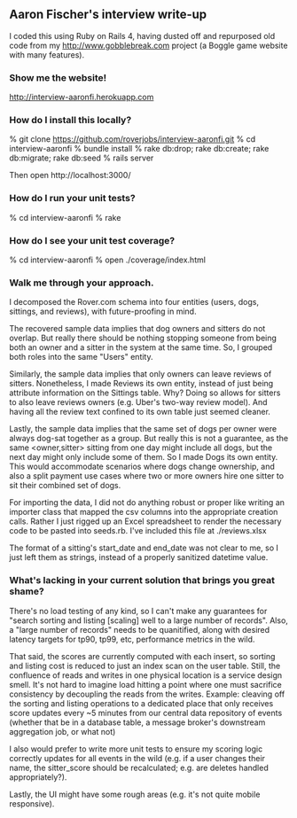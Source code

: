 ## Aaron Fischer's interview write-up

I coded this using Ruby on Rails 4, having dusted off and repurposed old code from my http://www.gobblebreak.com project (a Boggle game website with many features).

### Show me the website!

http://interview-aaronfi.herokuapp.com

### How do I install this locally?

% git clone https://github.com/roverjobs/interview-aaronfi.git
% cd interview-aaronfi
% bundle install
% rake db:drop; rake db:create; rake db:migrate; rake db:seed
% rails server

Then open http://localhost:3000/

### How do I run your unit tests?

% cd interview-aaronfi
% rake

### How do I see your unit test coverage?

% cd interview-aaronfi
% open ./coverage/index.html

### Walk me through your approach.

I decomposed the Rover.com schema into four entities (users, dogs, sittings, and reviews), with future-proofing in mind.

The recovered sample data implies that dog owners and sitters do not overlap.  But really there should be nothing stopping someone from being both an owner and a sitter in the system at the same time.  So, I grouped both roles into the same "Users" entity.

Similarly, the sample data implies that only owners can leave reviews of sitters.  Nonetheless, I made Reviews its own entity, instead of just being attribute information on the Sittings table.  Why?  Doing so allows for sitters to also leave reviews owners (e.g. Uber's two-way review model).  And having all the review text confined to its own table just seemed cleaner.

Lastly, the sample data implies that the same set of dogs per owner were always dog-sat together as a group.  But really this is not a guarantee, as the same <owner,sitter> sitting from one day might include all dogs, but the next day might only include some of them.  So I made Dogs its own entity.  This would accommodate scenarios where dogs change ownership, and also a split payment use cases where two or more owners hire one sitter to sit their combined set of dogs.

For importing the data, I did not do anything robust or proper like writing an importer class that mapped the csv columns into the appropriate creation calls.  Rather I just rigged up an Excel spreadsheet to render the necessary code to be pasted into seeds.rb.  I've included this file at ./reviews.xlsx

The format of a sitting's start_date and end_date was not clear to me, so I just left them as strings, instead of a properly sanitized datetime value.

### What's lacking in your current solution that brings you great shame?

There's no load testing of any kind, so I can't make any guarantees for "search sorting and listing [scaling] well to a large number of records".  Also, a "large number of records" needs to be quanitified, along with desired latency targets for tp90, tp99, etc, performance metrics in the wild.

That said, the scores are currently computed with each insert, so sorting and listing cost is reduced to just an index scan on the user table.  Still, the confluence of reads and writes in one physical location is a service design smell.  It's not hard to imagine load hitting a point where one must sacrifice consistency by decoupling the reads from the writes.  Example:  cleaving off the sorting and listing operations to a dedicated place that only receives score updates every ~5 minutes from our central data repository of events (whether that be in a database table, a message broker's downstream aggregation job, or what not)

I also would prefer to write more unit tests to ensure my scoring logic correctly updates for all events in the wild (e.g. if a user changes their name, the sitter_score should be recalculated;  e.g. are deletes handled appropriately?).  

Lastly, the UI might have some rough areas (e.g. it's not quite mobile responsive).



